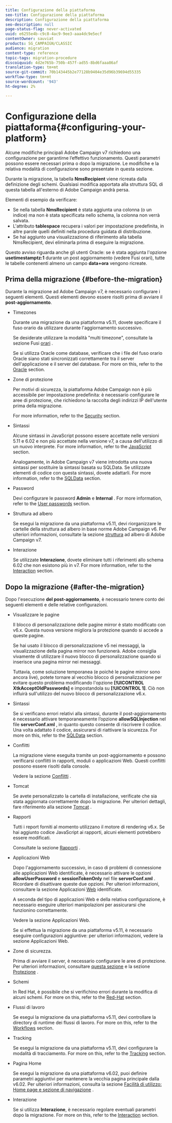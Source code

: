 ```yaml
---
title: Configurazione della piattaforma
seo-title: Configurazione della piattaforma
description: Configurazione della piattaforma
seo-description: null
page-status-flag: never-activated
uuid: e6255e4b-c9c8-4ac9-9ee3-aaa4dc9e5ecf
contentOwner: sauviat
products: SG_CAMPAIGN/CLASSIC
audience: migration
content-type: reference
topic-tags: migration-procedure
discoiquuid: 4d2e765b-750b-457f-ad55-8bd6faaa86af
translation-type: tm+mt
source-git-commit: 70b143445b2e77128b9404e35d96b39694d55335
workflow-type: tm+mt
source-wordcount: '943'
ht-degree: 2%

---
```



# Configurazione della piattaforma{#configuring-your-platform}

Alcune modifiche principali  Adobe Campaign v7 richiedono una configurazione per garantirne l’effettivo funzionamento. Questi parametri possono essere necessari prima o dopo la migrazione. Le modifiche e la relativa modalità di configurazione sono presentate in questa sezione.

Durante la migrazione, la tabella **NmsRecipient** viene ricreata dalla definizione degli schemi. Qualsiasi modifica apportata alla struttura SQL di questa tabella all&#39;esterno di  Adobe Campaign andrà persa.

Elementi di esempio da verificare:

* Se nella tabella **NmsRecipient** è stata aggiunta una colonna (o un indice) ma non è stata specificata nello schema, la colonna non verrà salvata.
* L&#39;attributo **tablespace** recupera i valori per impostazione predefinita, in altre parole quelli definiti nella procedura guidata di distribuzione.
* Se hai aggiunto una visualizzazione di riferimento alla tabella NmsRecipient, devi eliminarla prima di eseguire la migrazione.

Questo avviso riguarda anche gli utenti Oracle: se è stata aggiunta l&#39;opzione **usetimestamptz:1** durante un post aggiornamento (vedere Fusi [](../../migration/using/general-configurations.md#time-zones)orari), tutte le tabelle contenenti almeno un campo **data+ora** vengono ricreate.

## Prima della migrazione {#before-the-migration}

Durante la migrazione ad  Adobe Campaign v7, è necessario configurare i seguenti elementi. Questi elementi devono essere risolti prima di avviare il **post-aggiornamento**.

* Timezones

   Durante una migrazione da una piattaforma v5.11, dovete specificare il fuso orario da utilizzare durante l&#39;aggiornamento successivo.

   Se desiderate utilizzare la modalità &quot;multi timezone&quot;, consultate la sezione Fusi [orari](../../migration/using/general-configurations.md#time-zones) .

   Se si utilizza Oracle come database, verificare che i file del fuso orario Oracle siano stati sincronizzati correttamente tra il server dell&#39;applicazione e il server del database. For more on this, refer to the [Oracle](../../migration/using/general-configurations.md#oracle) section.

* Zone di protezione

   Per motivi di sicurezza, la piattaforma Adobe Campaign  non è più accessibile per impostazione predefinita: è necessario configurare le aree di protezione, che richiedono la raccolta degli indirizzi IP dell&#39;utente prima della migrazione.

   For more information, refer to the [Security](../../migration/using/general-configurations.md#security) section.

* Sintassi

   Alcune sintassi in JavaScript possono essere accettate nelle versioni 5.11 e 6.02 e non più accettate nella versione v7, a causa dell&#39;utilizzo di un nuovo interprete. For more information, refer to the [JavaScript](../../migration/using/general-configurations.md#javascript) section.

   Analogamente, in  Adobe Campaign v7 viene introdotta una nuova sintassi per sostituire la sintassi basata su SQLData. Se utilizzate elementi di codice con questa sintassi, dovete adattarli. For more information, refer to the [SQLData](../../migration/using/general-configurations.md#sqldata) section.

* Password

   Devi configurare le password **Admin** e **Internal** . For more information, refer to the [User passwords](../../migration/using/before-starting-migration.md#user-passwords) section.

* Struttura ad albero

   Se esegui la migrazione da una piattaforma v5.11, devi riorganizzare le cartelle della struttura ad albero in base  norme Adobe Campaign v6. Per ulteriori informazioni, consultate la sezione [struttura](../../migration/using/specific-configurations-in-v5-11.md#campaign-vseven-tree-structure) ad albero di Adobe Campaign v7.

* Interazione

   Se utilizzate **Interazione**, dovete eliminare tutti i riferimenti allo schema 6.02 che non esistono più in v7. For more information, refer to the [Interaction](../../migration/using/general-configurations.md#interaction) section.

## Dopo la migrazione {#after-the-migration}

Dopo l&#39;esecuzione **del post-aggiornamento**, è necessario tenere conto dei seguenti elementi e delle relative configurazioni.

* Visualizzare le pagine

   Il blocco di personalizzazione delle pagine mirror è stato modificato con v6.x. Questa nuova versione migliora la protezione quando si accede a queste pagine.

   Se hai usato il blocco di personalizzazione v5 nei messaggi, la visualizzazione della pagina mirror non funzionerà.  Adobe consiglia vivamente di utilizzare il nuovo blocco di personalizzazione quando si inserisce una pagina mirror nei messaggi.

   Tuttavia, come soluzione temporanea (e poiché le pagine mirror sono ancora live), potete tornare al vecchio blocco di personalizzazione per evitare questo problema modificando l&#39;opzione **[!UICONTROL XtkAcceptOldPasswords]** e impostandola su **[!UICONTROL 1]**. Ciò non influirà sull&#39;utilizzo del nuovo blocco di personalizzazione v6.x.

* Sintassi

   Se si verificano errori relativi alla sintassi, durante il post-aggiornamento è necessario attivare temporaneamente l’opzione **allowSQLInjection** nel file **serverConf.xml** , in quanto questo consente di riscrivere il codice. Una volta adattato il codice, assicurarsi di riattivare la sicurezza. For more on this, refer to the [SQLData](../../migration/using/general-configurations.md#sqldata) section.

* Conflitti

   La migrazione viene eseguita tramite un post-aggiornamento e possono verificarsi conflitti in rapporti, moduli o applicazioni Web. Questi conflitti possono essere risolti dalla console.

   Vedere la sezione [Conflitti](../../migration/using/general-configurations.md#conflicts) .

* Tomcat

   Se avete personalizzato la cartella di installazione, verificate che sia stata aggiornata correttamente dopo la migrazione. Per ulteriori dettagli, fare riferimento alla sezione [Tomcat](../../migration/using/general-configurations.md#tomcat) .

* Rapporti

   Tutti i report forniti al momento utilizzano il motore di rendering v6.x. Se hai aggiunto codice JavaScript ai rapporti, alcuni elementi potrebbero essere modificati.

   Consultate la sezione [Rapporti](../../migration/using/general-configurations.md#reports) .

* Applicazioni Web

   Dopo l&#39;aggiornamento successivo, in caso di problemi di connessione alle applicazioni Web identificate, è necessario attivare le opzioni **allowUserPassword** e **sessionTokenOnly** nel file **serverConf.xml** . Ricordare di disattivare queste due opzioni. Per ulteriori informazioni, consultare la sezione Applicazioni [Web](../../migration/using/general-configurations.md#identified-web-applications) identificate.

   A seconda del tipo di applicazioni Web e della relativa configurazione, è necessario eseguire ulteriori manipolazioni per assicurarsi che funzionino correttamente.

   Vedere la sezione Applicazioni [](../../migration/using/general-configurations.md#web-applications) Web.

   Se si effettua la migrazione da una piattaforma v5.11, è necessario eseguire configurazioni aggiuntive: per ulteriori informazioni, vedere la sezione Applicazioni [](../../migration/using/specific-configurations-in-v5-11.md#web-applications) Web.

* Zone di sicurezza.

   Prima di avviare il server, è necessario configurare le aree di protezione. Per ulteriori informazioni, consultare [questa sezione](../../installation/using/configuring-campaign-server.md#defining-security-zones) e la sezione [Protezione](../../migration/using/general-configurations.md#security) .

* Schemi

   In Red Hat, è possibile che si verifichino errori durante la modifica di alcuni schemi. For more on this, refer to the [Red-Hat](../../migration/using/general-configurations.md#red-hat) section.

* Flussi di lavoro

   Se esegui la migrazione da una piattaforma v5.11, devi controllare la directory di runtime dei flussi di lavoro. For more on this, refer to the [Workflows](../../migration/using/specific-configurations-in-v5-11.md#workflows) section.

* Tracking

   Se esegui la migrazione da una piattaforma v5.11, devi configurare la modalità di tracciamento. For more on this, refer to the [Tracking](../../migration/using/specific-configurations-in-v5-11.md#tracking) section.

* Pagina Home

   Se esegui la migrazione da una piattaforma v6.02, puoi definire parametri aggiuntivi per mantenere la vecchia pagina principale dalla v6.02. Per ulteriori informazioni, consulta la sezione [Facilità di utilizzo: Home page e sezione di navigazione](../../migration/using/specific-configurations-in-v6-02.md#user-friendliness--home-page-and-navigation) .

* Interazione

   Se si utilizza **Interazione**, è necessario regolare eventuali parametri dopo la migrazione. For more on this, refer to the [Interaction](../../migration/using/general-configurations.md#interaction) section.

